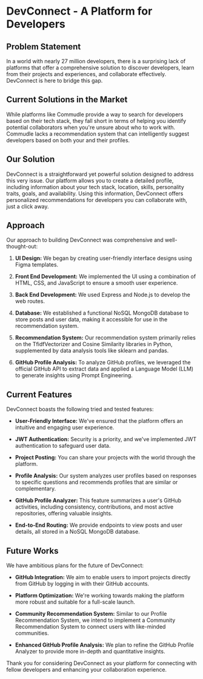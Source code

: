 # DevConnect - A Platform for Developers

## Problem Statement

In a world with nearly 27 million developers, there is a surprising lack of platforms that offer a comprehensive solution to discover developers, learn from their projects and experiences, and collaborate effectively. DevConnect is here to bridge this gap.

## Current Solutions in the Market

While platforms like Commudle provide a way to search for developers based on their tech stack, they fall short in terms of helping you identify potential collaborators when you're unsure about who to work with. Commudle lacks a recommendation system that can intelligently suggest developers based on both your and their profiles.

## Our Solution

DevConnect is a straightforward yet powerful solution designed to address this very issue. Our platform allows you to create a detailed profile, including information about your tech stack, location, skills, personality traits, goals, and availability. Using this information, DevConnect offers personalized recommendations for developers you can collaborate with, just a click away.

## Approach

Our approach to building DevConnect was comprehensive and well-thought-out:

1. **UI Design:** We began by creating user-friendly interface designs using Figma templates.

2. **Front End Development:** We implemented the UI using a combination of HTML, CSS, and JavaScript to ensure a smooth user experience.

3. **Back End Development:** We used Express and Node.js to develop the web routes.

4. **Database:** We established a functional NoSQL MongoDB database to store posts and user data, making it accessible for use in the recommendation system.

5. **Recommendation System:** Our recommendation system primarily relies on the TfidfVectorizer and Cosine Similarity libraries in Python, supplemented by data analysis tools like sklearn and pandas.

6. **GitHub Profile Analysis:** To analyze GitHub profiles, we leveraged the official GitHub API to extract data and applied a Language Model (LLM) to generate insights using Prompt Engineering.

## Current Features

DevConnect boasts the following tried and tested features:

- **User-Friendly Interface:** We've ensured that the platform offers an intuitive and engaging user experience.

- **JWT Authentication:** Security is a priority, and we've implemented JWT authentication to safeguard user data.

- **Project Posting:** You can share your projects with the world through the platform.

- **Profile Analysis:** Our system analyzes user profiles based on responses to specific questions and recommends profiles that are similar or complementary.

- **GitHub Profile Analyzer:** This feature summarizes a user's GitHub activities, including consistency, contributions, and most active repositories, offering valuable insights.

- **End-to-End Routing:** We provide endpoints to view posts and user details, all stored in a NoSQL MongoDB database.

## Future Works

We have ambitious plans for the future of DevConnect:

- **GitHub Integration:** We aim to enable users to import projects directly from GitHub by logging in with their GitHub accounts.

- **Platform Optimization:** We're working towards making the platform more robust and suitable for a full-scale launch.

- **Community Recommendation System:** Similar to our Profile Recommendation System, we intend to implement a Community Recommendation System to connect users with like-minded communities.

- **Enhanced GitHub Profile Analysis:** We plan to refine the GitHub Profile Analyzer to provide more in-depth and quantitative insights.

Thank you for considering DevConnect as your platform for connecting with fellow developers and enhancing your collaboration experience.
